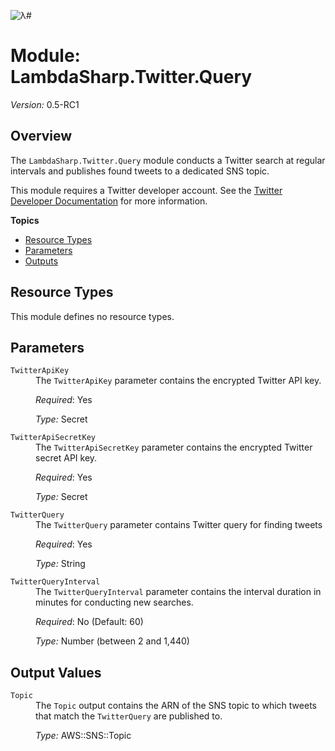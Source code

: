 ![λ#](LambdaSharp_v2_small.png)

# Module: LambdaSharp.Twitter.Query
_Version:_ 0.5-RC1

## Overview

The `LambdaSharp.Twitter.Query` module conducts a Twitter search at regular intervals and publishes found tweets to a dedicated SNS topic.

This module requires a Twitter developer account. See the [Twitter Developer Documentation](https://developer.twitter.com/en/docs/basics/getting-started) for more information.

__Topics__
* [Resource Types](#resource-types)
* [Parameters](#parameters)
* [Outputs](#outputs)

## Resource Types

This module defines no resource types.

## Parameters

<dl>

<dt><code>TwitterApiKey</code></dt>
<dd>
The <code>TwitterApiKey</code> parameter contains the encrypted Twitter API key.

<i>Required</i>: Yes

<i>Type:</i> Secret
</dd>

<dt><code>TwitterApiSecretKey</code></dt>
<dd>
The <code>TwitterApiSecretKey</code> parameter contains the encrypted Twitter secret API key.

<i>Required</i>: Yes

<i>Type:</i> Secret
</dd>

<dt><code>TwitterQuery</code></dt>
<dd>
The <code>TwitterQuery</code> parameter contains Twitter query for finding tweets

<i>Required</i>: Yes

<i>Type:</i> String
</dd>

<dt><code>TwitterQueryInterval</code></dt>
<dd>
The <code>TwitterQueryInterval</code> parameter contains the interval duration in minutes for conducting new searches.

<i>Required</i>: No (Default: 60)

<i>Type:</i> Number (between 2 and 1,440)
</dd>

</dl>

## Output Values

<dl>

<dt><code>Topic</code></dt>
<dd>
The <code>Topic</code> output contains the ARN of the SNS topic to which tweets that match the <code>TwitterQuery</code> are published to.

<i>Type:</i> AWS::SNS::Topic
</dd>

</dl>

